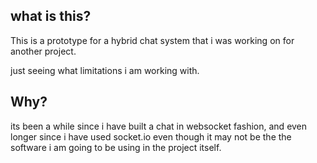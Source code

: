 ## what is this?
This is a prototype for a hybrid chat system that i was working on for another project.

just seeing what limitations i am working with.

## Why?
its been a while since i have built a chat in websocket fashion, and even longer since i have used socket.io even though it may not be the the software i am going to be using in the project itself.